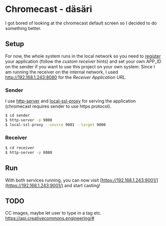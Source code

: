 # Chromecast - däsäri

I got bored of looking at the chromecast default screen so I decided to do something better.

## Setup

For now, the whole system runs in the local network so you need to [register](https://developers.google.com/cast/docs/registration) your application (follow the *custom receiver* hints) and set your own APP_ID on the sender if you want to use this project on your own system. Since I am running the receiver on the internal network, I used http://192.168.1.243:8080 for the *Receiver Application URL*.

### Sender

I use [http-server](https://www.npmjs.com/package/http-server) and [local-ssl-proxy](https://www.npmjs.com/package/local-ssl-proxy) for serving the application (chromecast requires sender to use https protocol).

```bash
$ cd sender
$ http-server -p 9000
$ local-ssl-proxy --source 9001 --target 9000
```

### Receiver

```bash
$ cd receiver
$ http-server -p 8080
```

## Run

With both services running, you can now visit [https://192.168.1.243:9001/](https://192.168.1.243:9001/) and start casting!


## TODO

CC images, maybe let user to type in a tag etc. https://api.creativecommons.engineering/#
